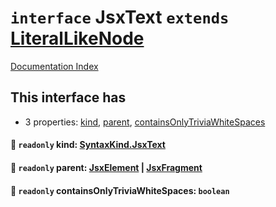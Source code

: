 # `interface` JsxText `extends` [LiteralLikeNode](../private.interface.LiteralLikeNode/README.md)

[Documentation Index](../README.md)

## This interface has

- 3 properties:
[kind](#-readonly-kind-syntaxkindjsxtext),
[parent](#-readonly-parent-jsxelement--jsxfragment),
[containsOnlyTriviaWhiteSpaces](#-readonly-containsonlytriviawhitespaces-boolean)


#### 📄 `readonly` kind: [SyntaxKind.JsxText](../private.enum.SyntaxKind/README.md#jsxtext--12)



#### 📄 `readonly` parent: [JsxElement](../private.interface.JsxElement/README.md) | [JsxFragment](../private.interface.JsxFragment/README.md)



#### 📄 `readonly` containsOnlyTriviaWhiteSpaces: `boolean`



